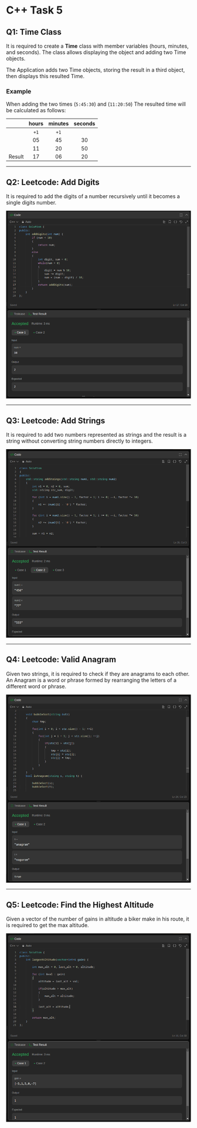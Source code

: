 # C++ Task 5

## Q1: Time Class

It is required to create a **Time** class with member variables (hours, minutes, and seconds). The class allows displaying the object and adding two Time objects.

The Application adds two Time objects, storing the result in a third object, then displays this resulted Time.

### Example

When adding the two times (`5:45:30`) and (`11:20:50`) The resulted time will be calculated as follows:

| | hours | minutes | seconds |
| :----- | :-----: | :-----: | :-----: |
| | `+1` | `+1` | |
| | 05 | 45 | 30 |
| | 11 | 20 | 50 |
| Result | 17 | 06 | 20 |

---

## Q2: Leetcode: Add Digits

It is required to add the digits of a number recursively until it becomes a single digits number.

![add digits](screenshots/AddDigits.png)

---

## Q3: Leetcode: Add Strings

It is required to add two numbers represented as strings and the result is a string without converting string numbers directly to integers.

![add strings](screenshots/addStrings.png)

---

## Q4: Leetcode: Valid Anagram

Given two strings, it is required to check if they are anagrams to each other. An Anagram is a word or phrase formed by rearranging the letters of a different word or phrase.

![valid anagram](screenshots/anagram.png)

---

## Q5: Leetcode: Find the Highest Altitude

Given a vector of the number of gains in altitude a biker make in his route, it is required to get the max altitude.

![max altitude](screenshots/altitude.png)